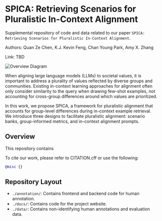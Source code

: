 # SPICA: Retrieving Scenarios for Pluralistic In-Context Alignment

Supplemental repository of code and data related to our paper `SPICA: Retrieving Scenarios for Pluralistic In-Context Alignment`.

Authors: Quan Ze Chen, K.J. Kevin Feng, Chan Young Park, Amy X. Zhang

Link: TBD

![Overview Diagram](https://github.com/Social-Futures-Lab/SPICA-code/docs/high-level-diagram.png?raw=true)

When aligning large language models (LLMs) to societal values, it is important to address a plurality of values reflected by diverse groups and communities. Existing in-context learning approaches for alignment often only consider similarity to the query when drawing few-shot examples, not accounting for cross-group differences around which values are prioritized.

In this work, we propose SPICA, a framework for pluralistic alignment that accounts for group-level differences during in-context example retrieval. We introduce three designs to facilitate pluralistic alignment: scenario banks, group-informed metrics, and in-context alignment prompts.

## Overview 

This repository contains

To cite our work, please refer to CITATION.cff or use the following:

```bibTex
@misc {}
```

## Repository Layout
- `./annotation/`: Contains frontend and backend code for human annotation.
- `./docs/`: Contains code for the project website.
- `./data/`: Contains non-identifying human annotations and evaluation data.